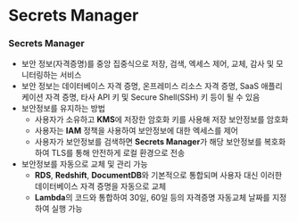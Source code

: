 # Secrets Manager

### Secrets Manager

- 보안 정보(자격증명)를 중앙 집중식으로 저장, 검색, 엑세스 제어, 교체, 감사 및 모니터링하는 서비스
- 보안 정보는 데이터베이스 자격 증명, 온프레미스 리소스 자격 증명, SaaS 애플리케이션 자격 증명, 타사 API 키 및 Secure Shell(SSH) 키 등이 될 수 있음
- 보안정보를 유지하는 방법
    - 사용자가 소유하고 **KMS**에 저장한 암호화 키를 사용해 저장 보안정보를 암호화
    - 사용자는 **IAM** 정책을 사용하여 보안정보에 대한 엑세스를 제어
    - 사용자가 보안정보를 검색하면 **Secrets Manager**가 해당 보안정보를 복호화하여 TLS를 통해 안전하게 로컬 환경으로 전송
- 보안정보를 자동으로 교체 및 관리 가능
    - **RDS**, **Redshift**, **DocumentDB**와 기본적으로 통합되며 사용자 대신 이러한 데이터베이스 자격 증명을 자동으로 교체
    - **Lambda**의 코드와 통합하여 30일, 60일 등의 자격증명 자동교체 날짜를 지정하여 실행 가능
